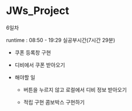# JWs_Project

6일차

runtime : 08:50 - 19:29 실공부시간(7시간 29분)

- 쿠폰 등록창 구현

- 디비에서 쿠폰 받아오기

- 해야할 일

  - 버튼을 누르지 않고 로컬에서 디비 정보 받아오기

  - 적립 구현 콤보박스 구현하기

    


